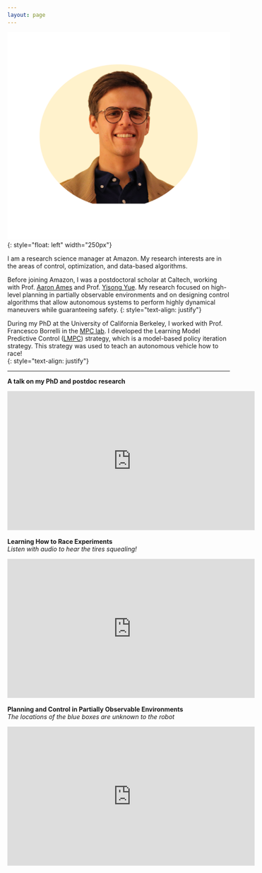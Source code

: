 ```yaml
---
layout: page
---
```

<!-- Global site tag (gtag.js) - Google Analytics -->
<script async src="https://www.googletagmanager.com/gtag/js?id=UA-180984784-1"></script>
<script>
  window.dataLayer = window.dataLayer || [];
  function gtag(){dataLayer.push(arguments);}
  gtag('js', new Date());

  gtag('config', 'UA-180984784-1');
</script>

![](/images/UgoRosolia.png){: style="float: left" width="250px"}

I am a research science manager at Amazon. My research interests are in the areas of control, optimization, and data-based algorithms.

Before joining Amazon, I was a postdoctoral scholar at Caltech, working with Prof. [Aaron Ames](http://www.bipedalrobotics.com/) and Prof. [Yisong Yue](http://www.yisongyue.com/). My research focused on high-level planning in partially observable environments and on designing control algorithms that allow autonomous systems to perform highly dynamical maneuvers while guaranteeing safety.
{: style="text-align: justify"}

During my PhD at the University of California Berkeley, I worked with Prof. Francesco Borrelli in the [MPC lab](http://www.mpc.berkeley.edu/). I developed the Learning Model Predictive Control ([LMPC](https://ieeexplore.ieee.org/abstract/document/8039204)) strategy, which is a model-based policy iteration strategy. This strategy was used to teach an autonomous vehicle how to race!  
{: style="text-align: justify"}

___
**A talk on my PhD and postdoc research**  
<p align="center"><iframe width="560" height="315" src="https://www.youtube.com/embed/6XXgmUAK-oU" frameborder="0" allow="accelerometer; autoplay; clipboard-write; encrypted-media; gyroscope; picture-in-picture" allowfullscreen></iframe></p>

**Learning How to Race Experiments**  
*Listen with audio to hear the tires squealing!*
<p align="center"><iframe width="560" height="315" src="https://www.youtube.com/embed/LNdH9YFzTV4" frameborder="0" allow="accelerometer; autoplay; clipboard-write; encrypted-media; gyroscope; picture-in-picture" allowfullscreen></iframe></p>

**Planning and Control in Partially Observable Environments**  
*The locations of the blue boxes are unknown to the robot*
<p align="center"><iframe width="560" height="315" src="https://www.youtube.com/embed/Q-Mm0ywPh_I" frameborder="0" allow="accelerometer; autoplay; clipboard-write; encrypted-media; gyroscope; picture-in-picture" allowfullscreen></iframe></p>

